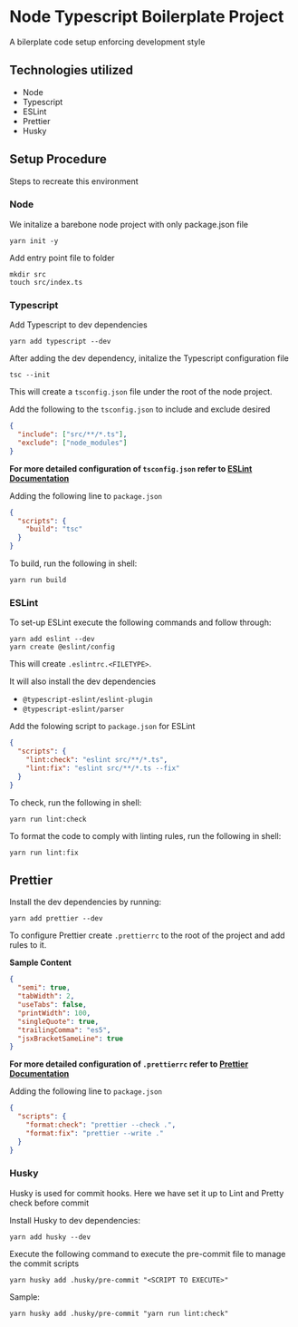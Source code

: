 # Node Typescript Boilerplate Project

A bilerplate code setup enforcing development style

## Technologies utilized

- Node
- Typescript
- ESLint
- Prettier
- Husky

## Setup Procedure

Steps to recreate this environment

### Node

We initalize a barebone node project with only package.json file

```shell
yarn init -y
```
Add entry point file to folder
```shell
mkdir src
touch src/index.ts
```

### Typescript

Add Typescript to dev dependencies

```shell
yarn add typescript --dev
```

After adding the dev dependency, initalize the Typescript configuration file

```shell
tsc --init
```

This will create a `tsconfig.json` file under the root of the node project.

Add the following to the `tsconfig.json` to include and exclude desired  
```json
{
  "include": ["src/**/*.ts"],
  "exclude": ["node_modules"]
}
```
**For more detailed configuration of `tsconfig.json` refer to [ESLint Documentation](https://eslint.org/docs/user-guide/getting-started)**

Adding the following line to `package.json`

```json
{
  "scripts": {
    "build": "tsc"
  }
}
```

To build, run the following in shell:

```shell
yarn run build
```

### ESLint

To set-up ESLint execute the following commands and follow through:

```shell
yarn add eslint --dev
yarn create @eslint/config
```

This will create `.eslintrc.<FILETYPE>`.

It will also install the dev dependencies

- `@typescript-eslint/eslint-plugin`
- `@typescript-eslint/parser`

Add the folowing script to `package.json` for ESLint

```json
{
  "scripts": {
    "lint:check": "eslint src/**/*.ts",
    "lint:fix": "eslint src/**/*.ts --fix"
  }
}
```

To check, run the following in shell:

```shell
yarn run lint:check
```

To format the code to comply with linting rules, run the following in shell:

```
yarn run lint:fix
```

## Prettier

Install the dev dependencies by running:

```shell
yarn add prettier --dev
```

To configure Prettier create `.prettierrc` to the root of the project and add rules to it.

**Sample Content**

```json
{
  "semi": true,
  "tabWidth": 2,
  "useTabs": false,
  "printWidth": 100,
  "singleQuote": true,
  "trailingComma": "es5",
  "jsxBracketSameLine": true
}
```

**For more detailed configuration of `.prettierrc` refer to [Prettier Documentation](https://prettier.io/docs/en/configuration.html)**

Adding the following line to `package.json`

```json
{
  "scripts": {
    "format:check": "prettier --check .",
    "format:fix": "prettier --write ."
  }
}
```

### Husky

Husky is used for commit hooks.
Here we have set it up to Lint and Pretty check before commit

Install Husky to dev dependencies:

```shell
yarn add husky --dev

```

Execute the following command to execute the pre-commit file to manage the commit scripts

```shell
yarn husky add .husky/pre-commit "<SCRIPT TO EXECUTE>"
```

Sample:

```shell
yarn husky add .husky/pre-commit "yarn run lint:check"
```
